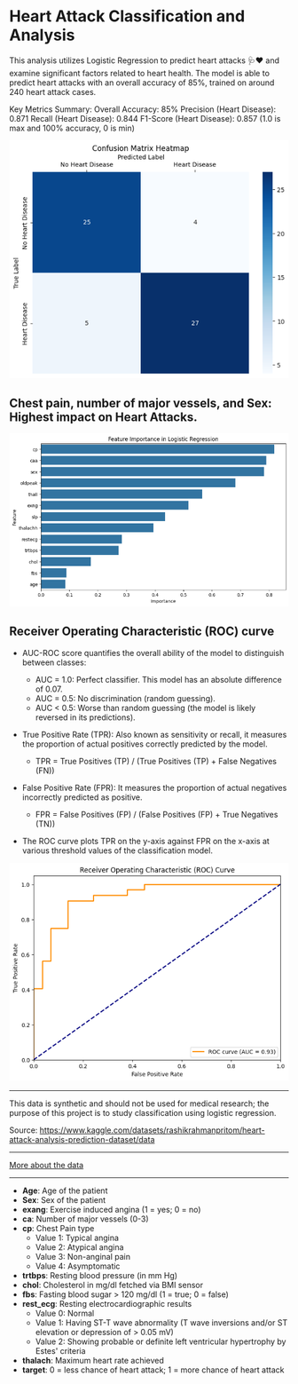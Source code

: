 # Heart Attack Classification and Analysis    

This analysis utilizes Logistic Regression to predict heart attacks 🩺❤ and examine significant factors related to heart health. The model is able to predict heart attacks with an overall accuracy of 85%, trained on around 240 heart attack cases.

Key Metrics Summary:
Overall Accuracy: 85%
Precision (Heart Disease): 0.871
Recall (Heart Disease): 0.844
F1-Score (Heart Disease): 0.857 (1.0 is max and 100% accuracy, 0 is min)

![Confusion Matrix](assets/confusion_matrix_heatmap.png) 

## Chest pain, number of major vessels, and Sex: Highest impact on Heart Attacks.
![alt text](assets/feature_importance.png) 

## Receiver Operating Characteristic (ROC) curve

- AUC-ROC score quantifies the overall ability of the model to distinguish between classes:
  - AUC = 1.0: Perfect classifier. This model has an absolute difference of 0.07.
  - AUC = 0.5: No discrimination (random guessing).
  - AUC < 0.5: Worse than random guessing (the model is likely reversed in its predictions).

- True Positive Rate (TPR): Also known as sensitivity or recall, it measures the proportion of actual positives correctly predicted by the model.
  - TPR = True Positives (TP) / (True Positives (TP) + False Negatives (FN))

- False Positive Rate (FPR): It measures the proportion of actual negatives incorrectly predicted as positive.
  - FPR = False Positives (FP) / (False Positives (FP) + True Negatives (TN))

- The ROC curve plots TPR on the y-axis against FPR on the x-axis at various threshold values of the classification model.

![alt text](assets/ROC.png)


---

This data is synthetic and should not be used for medical research; the purpose of this project is to study classification using logistic regression.

Source: https://www.kaggle.com/datasets/rashikrahmanpritom/heart-attack-analysis-prediction-dataset/data

---

[More about the data](assets/heart_profile.html)

---

- **Age**: Age of the patient
- **Sex**: Sex of the patient
- **exang**: Exercise induced angina (1 = yes; 0 = no)
- **ca**: Number of major vessels (0-3)
- **cp**: Chest Pain type
    - Value 1: Typical angina
    - Value 2: Atypical angina
    - Value 3: Non-anginal pain
    - Value 4: Asymptomatic
- **trtbps**: Resting blood pressure (in mm Hg)
- **chol**: Cholesterol in mg/dl fetched via BMI sensor
- **fbs**: Fasting blood sugar > 120 mg/dl (1 = true; 0 = false)
- **rest_ecg**: Resting electrocardiographic results
    - Value 0: Normal
    - Value 1: Having ST-T wave abnormality (T wave inversions and/or ST elevation or depression of > 0.05 mV)
    - Value 2: Showing probable or definite left ventricular hypertrophy by Estes' criteria
- **thalach**: Maximum heart rate achieved
- **target**: 0 = less chance of heart attack; 1 = more chance of heart attack
